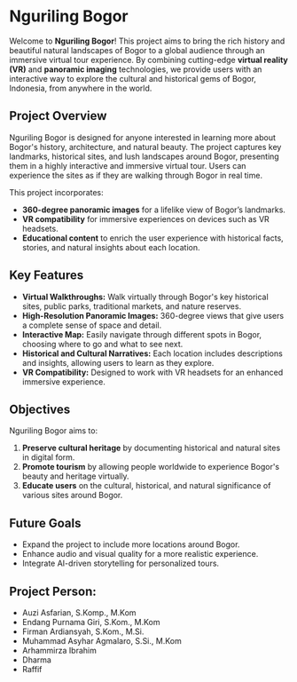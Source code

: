 # Nguriling Bogor
Welcome to **Nguriling Bogor**! This project aims to bring the rich history and beautiful natural landscapes of Bogor to a global audience through an immersive virtual tour experience. By combining cutting-edge **virtual reality (VR)** and **panoramic imaging** technologies, we provide users with an interactive way to explore the cultural and historical gems of Bogor, Indonesia, from anywhere in the world.

## Project Overview
Nguriling Bogor is designed for anyone interested in learning more about Bogor's history, architecture, and natural beauty. The project captures key landmarks, historical sites, and lush landscapes around Bogor, presenting them in a highly interactive and immersive virtual tour. Users can experience the sites as if they are walking through Bogor in real time.

This project incorporates:
- **360-degree panoramic images** for a lifelike view of Bogor’s landmarks.
- **VR compatibility** for immersive experiences on devices such as VR headsets.
- **Educational content** to enrich the user experience with historical facts, stories, and natural insights about each location.

## Key Features
- **Virtual Walkthroughs:** Walk virtually through Bogor's key historical sites, public parks, traditional markets, and nature reserves.
- **High-Resolution Panoramic Images:** 360-degree views that give users a complete sense of space and detail.
- **Interactive Map:** Easily navigate through different spots in Bogor, choosing where to go and what to see next.
- **Historical and Cultural Narratives:** Each location includes descriptions and insights, allowing users to learn as they explore.
- **VR Compatibility:** Designed to work with VR headsets for an enhanced immersive experience.

## Objectives
Nguriling Bogor aims to:
1. **Preserve cultural heritage** by documenting historical and natural sites in digital form.
2. **Promote tourism** by allowing people worldwide to experience Bogor's beauty and heritage virtually.
3. **Educate users** on the cultural, historical, and natural significance of various sites around Bogor.

## Future Goals
- Expand the project to include more locations around Bogor.
- Enhance audio and visual quality for a more realistic experience.
- Integrate AI-driven storytelling for personalized tours.

## Project Person:
- Auzi Asfarian, S.Komp., M.Kom
- Endang Purnama Giri, S.Kom., M.Kom
- Firman Ardiansyah, S.Kom., M.Si.
- Muhammad Asyhar Agmalaro, S.Si., M.Kom
- Arhammirza Ibrahim
- Dharma
- Raffif
